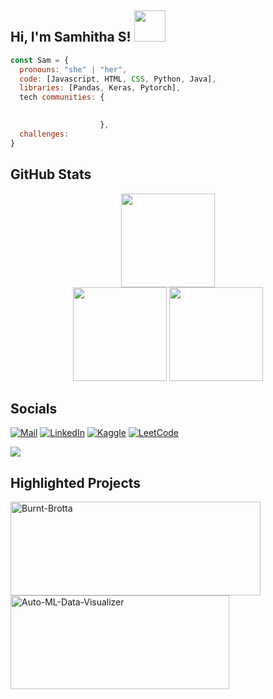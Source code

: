 <h2> Hi, I'm Samhitha S! <img src="https://media.giphy.com/media/mGcNjsfWAjY5AEZNw6/giphy.gif" width="50"></h2>

```javascript
const Sam = {
  pronouns: "she" | "her",
  code: [Javascript, HTML, CSS, Python, Java],
  libraries: [Pandas, Keras, Pytorch],
  tech communities: {
                    

                    },
  challenges: 
}
```
## GitHub Stats 
<div align="center">
  <img src="https://github-readme-streak-stats.herokuapp.com/?user=samhitha-07&" height="150">
</div>
<div align="center">
  <img src="https://github-readme-stats.vercel.app/api?username=samhitha-07&show_icons=true&locale=en" height="150">
  <img src="https://github-readme-stats.vercel.app/api/top-langs?username=samhitha-07&show_icons=true&locale=en&layout=compact" height="150">
</div>

## Socials 
[![Mail](https://img.shields.io/badge/Gmail-D14836?style=for-the-badge&logo=gmail&logoColor=white)](mailto:samhithas474@gmail.com)
[![LinkedIn](https://img.shields.io/badge/LinkedIn-0077B5?style=for-the-badge&logo=linkedin&logoColor=white)](www.linkedin.com/in/samhitha-s07) 
[![Kaggle](https://img.shields.io/badge/Kaggle-035a7d?style=for-the-badge&logo=kaggle&logoColor=white)](https://kaggle.com/samhithas04)
[![LeetCode](https://img.shields.io/badge/LeetCode-000000?style=for-the-badge&logo=LeetCode&logoColor=#d16c06)](https://www.leetcode.com/samhithas04)

[![](https://visitcount.itsvg.in/api?id=samhitha-07&icon=0&color=0)](https://visitcount.itsvg.in)

## Highlighted Projects

<a href="https://github.com/samhitha-07/Burnt-Brotta">
  <img align="center" src="https://github-readme-stats.vercel.app/api/pin/?username=samhitha-07&repo=Burnt-Brotta&show_icons=true&line_height=27&title_color=6aa6f8&text_color=8a919a&icon_color=6aa6f8&bg_color=22272e" alt="Burnt-Brotta" height="150" width = "400">
</a>

<a href="https://github.com/samhitha-07/Auto-ML-Data-Visualizer">
  <img align="center" src="https://github-readme-stats.vercel.app/api/pin/?username=samhitha-07&repo=Auto-ML-Data-Visualizer&show_icons=true&line_height=27&title_color=6aa6f8&text_color=8a919a&icon_color=6aa6f8&bg_color=22272e" alt="Auto-ML-Data-Visualizer" height="150" width="350">
</a>

